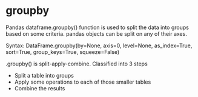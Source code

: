 # groupby

Pandas dataframe.groupby() function is used to split the data into groups based on some criteria. pandas objects can be split on any of their axes. 

Syntax: DataFrame.groupby(by=None, axis=0, level=None, as_index=True, sort=True, group_keys=True, squeeze=False)

.groupby() is split-apply-combine. Classified into 3 steps
* Split a table into groups 
* Apply some operations to each of those smaller tables
* Combine the results
